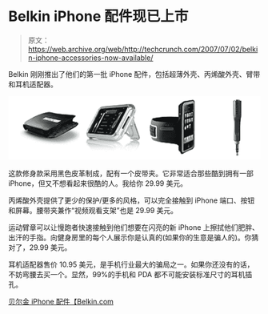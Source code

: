 # Belkin iPhone 配件现已上市

> 原文：<https://web.archive.org/web/http://techcrunch.com/2007/07/02/belkin-iphone-accessories-now-available/>

Belkin 刚刚推出了他们的第一批 iPhone 配件，包括超薄外壳、丙烯酸外壳、臂带和耳机适配器。

![Belkin iPhone Accessories](img/d371b06fc865636b804b6e1a590b075c.png)

这款修身款采用黑色皮革制成，配有一个皮带夹。它非常适合那些酷到拥有一部 iPhone，但又不想看起来很酷的人。我给你 29.99 美元。

丙烯酸外壳提供了更少的保护/更多的风格，可以完全接触到 iPhone 端口、按钮和屏幕。腰带夹兼作“视频观看支架”也是 29.99 美元。

运动臂章可以让慢跑者快速接触到他们想要在闪亮的新 iPhone 上擦拭他们肥胖、出汗的手指。向健身房里的每个人展示你是认真的(如果你的生意是骗人的)。你猜对了，29.99 美元。

耳机适配器售价 10.95 美元，是手机行业最大的骗局之一。如果你还没有的话，不妨弯腰去买一个。显然，99%的手机和 PDA 都不可能安装标准尺寸的耳机插孔。

[贝尔金 iPhone 配件【Belkin.com ](https://web.archive.org/web/20150911001253/http://www.belkin.com/ipod/iphone/)